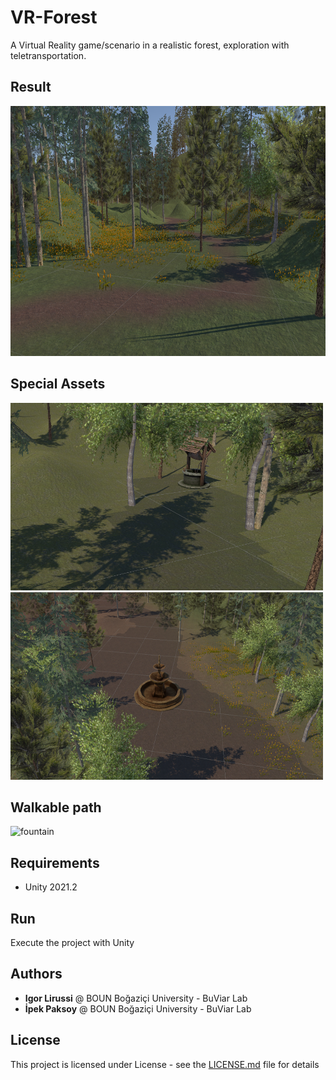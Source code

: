 # VR-Forest
A Virtual Reality game/scenario in a realistic forest, exploration with teletransportation. 

## Result
<img src="./img/result.png" alt="fountain" style="width:700px;height:400px;"/>

## Special Assets
<img src="./img/water.png" alt="water" style="width:500px;height:300px;"/>
<img src="./img/fountain.png" alt="fountain" style="width:500px;height:300px;"/>

## Walkable path
<img src="./img/walkable2.png" alt="fountain" style="width:500px;height:500px;"/>

## Requirements
- Unity 2021.2

## Run
Execute the project with Unity

## Authors
* **Igor Lirussi** @ BOUN Boğaziçi University - BuViar Lab
* **İpek Paksoy** @ BOUN Boğaziçi University - BuViar Lab


## License
This project is licensed under License - see the [LICENSE.md](LICENSE.md) file for details
